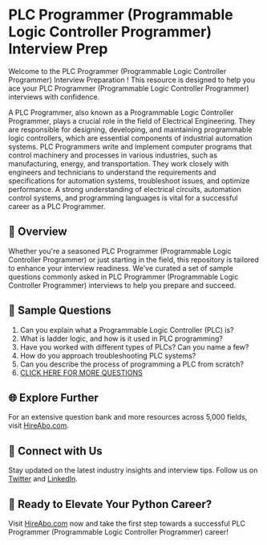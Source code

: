 # PLC Programmer (Programmable Logic Controller Programmer) Interview Prep

Welcome to the PLC Programmer (Programmable Logic Controller Programmer) Interview Preparation ! This resource is designed to help you ace your PLC Programmer (Programmable Logic Controller Programmer) interviews with confidence.

A PLC Programmer, also known as a Programmable Logic Controller Programmer, plays a crucial role in the field of Electrical Engineering. They are responsible for designing, developing, and maintaining programmable logic controllers, which are essential components of industrial automation systems. PLC Programmers write and implement computer programs that control machinery and processes in various industries, such as manufacturing, energy, and transportation. They work closely with engineers and technicians to understand the requirements and specifications for automation systems, troubleshoot issues, and optimize performance. A strong understanding of electrical circuits, automation control systems, and programming languages is vital for a successful career as a PLC Programmer.

## 🚀 Overview

Whether you're a seasoned PLC Programmer (Programmable Logic Controller Programmer) or just starting in the field, this repository is tailored to enhance your interview readiness. We've curated a set of sample questions commonly asked in PLC Programmer (Programmable Logic Controller Programmer) interviews to help you prepare and succeed.

## 📝 Sample Questions

1. Can you explain what a Programmable Logic Controller (PLC) is?
2. What is ladder logic, and how is it used in PLC programming?
3. Have you worked with different types of PLCs? Can you name a few?
4. How do you approach troubleshooting PLC systems?
5. Can you describe the process of programming a PLC from scratch?
6. [CLICK HERE FOR MORE QUESTIONS](https://hireabo.com/job/3_2_16/PLC%20Programmer%20Programmable%20Logic%20Controller%20Programmer)

## 🌐 Explore Further

For an extensive question bank and more resources across 5,000 fields, visit [HireAbo.com](https://www.hireabo.com).

## 📱 Connect with Us

Stay updated on the latest industry insights and interview tips. Follow us on [Twitter](https://twitter.com/hireabo) and [LinkedIn](https://www.linkedin.com/in/hire-abo-3609972a8/).

## 🚀 Ready to Elevate Your Python Career?

Visit [HireAbo.com](https://www.hireabo.com) now and take the first step towards a successful PLC Programmer (Programmable Logic Controller Programmer) career!
